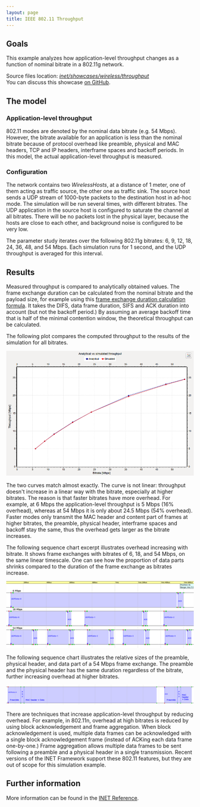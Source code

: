 ```yaml
---
layout: page
title: IEEE 802.11 Throughput
---
```


Goals
-----

This example analyzes how application-level throughput changes as a function of nominal bitrate in a 802.11g network.

Source files location: <a href="https://github.com/inet-framework/inet-showcases/tree/master/wireless/throughput" target="_blank"><var>inet/showcases/wireless/throughput</var></a>
<br/>You can discuss this showcase <a href="https://github.com/inet-framework/inet-showcases/issues/6" target="_blank">on GitHub</a>.

The model
---------

### Application-level throughput

802.11 modes are denoted by the nominal data bitrate (e.g. 54 Mbps). However, the bitrate available for an application is less than the nominal bitrate because of protocol overhead like preamble, physical and MAC headers, TCP and IP headers, interframe spaces and backoff periods. In this model, the actual application-level throughput is measured.

### Configuration

The network contains two <var>WirelessHosts</var>, at a distance of 1 meter, one of them acting as traffic source, the other one as traffic sink. The source host sends a UDP stream of 1000-byte packets to the destination host in ad-hoc mode. The simulation will be run several times, with different bitrates. The UDP application in the source host is configured to saturate the channel at all bitrates. There will be no packets lost in the physical layer, because the hosts are close to each other, and background noise is configured to be very low.

The parameter study iterates over the following 802.11g bitrates: 6, 9, 12, 18, 24, 36, 48, and 54 Mbps. Each simulation runs for 1 second, and the UDP throughput is averaged for this interval.

Results
-------

Measured throughput is compared to analytically obtained values. The frame exchange duration can be calculated from the nominal bitrate and the payload size, for example using this <a href="https://sarwiki.informatik.hu-berlin.de/Packet_transmission_time_in_802.11" target="_blank">frame exchange duration calculation formula</a>. It takes the DIFS, data frame duration, SIFS and ACK duration into account (but not the backoff period.) By assuming an average backoff time that is half of the minimal contention window, the theoretical throughput can be calculated.

The following plot compares the computed throughput to the results of the simulation for all bitrates.

<img src="throughput2.png" class="screen" />

The two curves match almost exactly. The curve is not linear: throughput doesn't increase in a linear way with the bitrate, especially at higher bitrates. The reason is that faster bitrates have more overhead. For example, at 6 Mbps the application-level throughput is 5 Mbps (16% overhead), whereas at 54 Mbps it is only about 24.5 Mbps (54% overhead). Faster modes only transmit the MAC header and content part of frames at higher bitrates, the preamble, physical header, interframe spaces and backoff stay the same, thus the overhead gets larger as the bitrate increases.

The following sequence chart excerpt illustrates overhead increasing with bitrate. It shows frame exchanges with bitrates of 6, 18, and 54 Mbps, on the same linear timescale. One can see how the proportion of data parts shrinks compared to the duration of the frame exchange as bitrates increase.

<img src="seqchart3.png" class="screen" width="850" />

The following sequence chart illustrates the relative sizes of the preamble, physical header, and data part of a 54 Mbps frame exchange. The preamble and the physical header has the same duration regardless of the bitrate, further increasing overhead at higher bitrates.

<img src="seqchart5.png" class="screen" width="850" />

There are techniques that increase application-level throughput by reducing overhead. For example, in 802.11n, overhead at high bitrates is reduced by using block acknowledgement and frame aggregation. When block acknowledgement is used, multiple data frames can be acknowledged with a single block acknowledgement frame (instead of ACKing each data frame one-by-one.) Frame aggregation allows multiple data frames to be sent following a preamble and a physical header in a single transmission. Recent versions of the INET Framework support these 802.11 features, but they are out of scope for this simulation example.

Further information
-------------------

More information can be found in the <a href="https://omnetpp.org/doc/inet/api-current/neddoc/index.html" target="_blank">INET Reference</a>.
